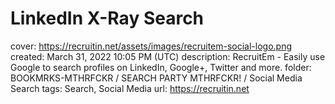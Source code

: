 # LinkedIn X-Ray Search

cover: https://recruitin.net/assets/images/recruitem-social-logo.png
created: March 31, 2022 10:05 PM (UTC)
description: RecruitEm - Easily use Google to search profiles on LinkedIn, Google+, Twitter and more.
folder: BOOKMRKS-MTHRFCKR / SEARCH PARTY MTHRFCKR! / Social Media Search
tags: Search, Social Media
url: https://recruitin.net